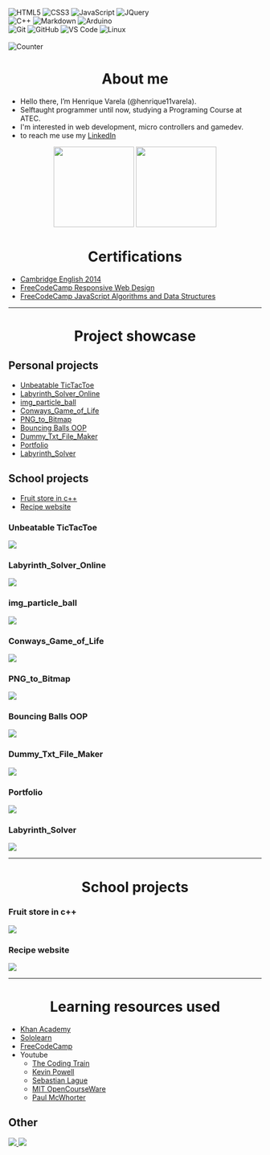 
![HTML5](https://img.shields.io/badge/-HTML5-%23E44D27?style=for-the-badge&logo=html5&logoColor=ffffff)
![CSS3](https://img.shields.io/badge/-CSS3-%231572B6?style=for-the-badge&logo=css3)
![JavaScript](https://img.shields.io/badge/-JavaScript-%23F7DF1C?style=for-the-badge&logo=javascript&logoColor=000000&labelColor=%23F7DF1C&color=%23FFCE5A)
![JQuery](https://img.shields.io/badge/jQuery-0769AD?style=for-the-badge&logo=jquery&logoColor=white)
<br>
![C++](https://img.shields.io/badge/C%2B%2B-00599C?style=for-the-badge&logo=c%2B%2B&logoColor=white)
![Markdown](https://img.shields.io/badge/Markdown-000000?style=for-the-badge&logo=markdown&logoColor=white)
![Arduino](https://img.shields.io/badge/-Arduino-00979D?style=for-the-badge&logo=Arduino&logoColor=ffffff)
<br>
![Git](https://img.shields.io/badge/-Git-%23F05032?style=for-the-badge&logo=git&logoColor=%23ffffff)
![GitHub](https://img.shields.io/badge/-GitHub-181717?style=for-the-badge&logo=github)
![VS Code](http://img.shields.io/badge/-VS%20Code-007ACC?style=for-the-badge&logo=visual-studio-code&logoColor=ffffff)
![Linux](http://img.shields.io/badge/-Linux-FCC624?style=for-the-badge&logo=linux&logoColor=000000)
<br><br>
![Counter](https://komarev.com/ghpvc/?username=henrique11varela&style=for-the-badge&color=blueviolet&label=Views)

<h1 align="center">About me</h1>

- Hello there, I’m Henrique Varela (@henrique11varela).
- Selftaught programmer until now, studying a Programing Course at ATEC.
- I'm interested in web development, micro controllers and gamedev.
- to reach me use my [LinkedIn](https://www.linkedin.com/in/henrique-varela/)

<p align="center">
  <a>
    <img src="https://github-readme-stats-eight-theta.vercel.app/api?username=henrique11varela&show_icons=true&theme=highcontrast&include_all_commits=true&count_private=true" style="height: 10rem;">
    <img src="https://github-readme-stats-eight-theta.vercel.app/api/top-langs/?username=henrique11varela&layout=compact&langs_count=8&theme=highcontrast"  style="height: 10rem;">
  </a>
</p>

<h1 align="center">Certifications</h1>

- [Cambridge English 2014](https://i.imgur.com/sADWAkY.png)
- [FreeCodeCamp Responsive Web Design](https://www.freecodecamp.org/certification/henrique_varela/responsive-web-design)
- [FreeCodeCamp JavaScript Algorithms and Data Structures](https://www.freecodecamp.org/certification/henrique_varela/javascript-algorithms-and-data-structures)

---

<h1 align="center">Project showcase</h1>

## Personal projects
- [Unbeatable TicTacToe](#unbeatable-tictactoe)
- [Labyrinth_Solver_Online](#labyrinth_solver_online)
- [img_particle_ball](#img_particle_ball)
- [Conways_Game_of_Life](#conways_game_of_life)
- [PNG_to_Bitmap](#png_to_bitmap)
- [Bouncing Balls OOP](#bouncing-balls-oop)
- [Dummy_Txt_File_Maker](#dummy_txt_file_maker)
- [Portfolio](#portfolio)
- [Labyrinth_Solver](#labyrinth_solver)
## School projects
- [Fruit store in c++](#fruit-store-in-c)
- [Recipe website](#recipe-website)

### Unbeatable TicTacToe  
[![](imgs/UnbeatableTicTacToeJS.png)](https://henrique11varela.github.io/UnbeatableTicTacToeJS/)

### Labyrinth_Solver_Online
[![](imgs/Labyrinth_Solver_Online.png)](https://henrique11varela.github.io/Labyrinth_Solver_Online/)

### img_particle_ball
[![](imgs/img_particle_ball.png)](https://henrique11varela.github.io/img_particle_ball/)

### Conways_Game_of_Life
[![](imgs/game_of_life.gif)](https://henrique11varela.github.io/Conways_Game_of_Life/)

### PNG_to_Bitmap
[![](imgs/PNG_to_Bitmap.png)](https://github.com/henrique11varela/PNG_to_Bitmap)

### Bouncing Balls OOP
[![](imgs/Ball-physics-OOP.png)](https://editor.p5js.org/henrique11varela/full/HoJUcA-iM)

### Dummy_Txt_File_Maker
[![](imgs/Dummy_Txt_File_Maker.png)](https://github.com/henrique11varela/Dummy_Txt_File_Maker)

### Portfolio
[![](imgs/Portfolio.png)](https://henrique11varela.github.io/)

### Labyrinth_Solver
[![](imgs/Labyrinth_Solver.png)](https://github.com/henrique11varela/Labyrinth_Solver)

---

<h1 align="center">School projects</h1>

### Fruit store in c++
[![](imgs/atec-t1-loja.png)](https://github.com/henrique11varela/atec-t1-loja)

### Recipe website
[![](imgs/Marialface.png)](https://github.com/henrique11varela/Marialface)

---

<h1 align="center">Learning resources used</h1>

- [Khan Academy](https://www.khanacademy.org/computing/computer-programming)
- [Sololearn](https://www.sololearn.com/)
- [FreeCodeCamp](https://www.freecodecamp.org/)
- Youtube
  - [The Coding Train](https://www.youtube.com/channel/UCvjgXvBlbQiydffZU7m1_aw)
  - [Kevin Powell](https://www.youtube.com/@KevinPowell)
  - [Sebastian Lague](https://www.youtube.com/@SebastianLague)
  - [MIT OpenCourseWare](https://www.youtube.com/@mitocw)
  - [Paul McWhorter](https://www.youtube.com/@paulmcwhorter)

## Other

[
  ![](https://img.shields.io/badge/-Notebook-FF5722?style=for-the-badge&logo=mdBook&logoColor=ffffff)
](https://github.com/henrique11varela/PersonalNotebook)
[
  ![](https://img.shields.io/badge/-Links-05164D?style=for-the-badge&logo=CodeFactor&logoColor=ffffff)
](https://henrique11varela.github.io/LINKS/)
